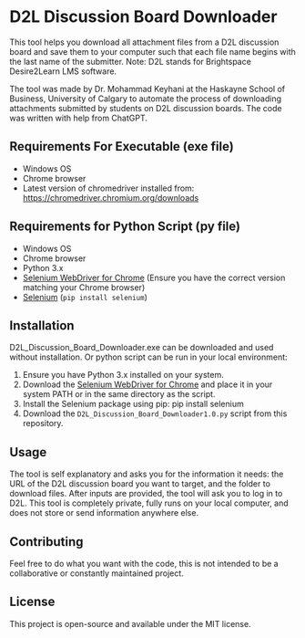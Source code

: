 # D2L Discussion Board Downloader
This tool helps you download all attachment files from a D2L discussion board and save them to your computer such that each file name begins with the last name of the submitter.
Note: D2L stands for Brightspace Desire2Learn LMS software.

The tool was made by Dr. Mohammad Keyhani at the Haskayne School of Business, University of Calgary to automate the process of downloading attachments submitted by students on D2L discussion boards. The code was written with help from ChatGPT.

## Requirements For Executable (exe file)
- Windows OS
- Chrome browser
- Latest version of chromedriver installed from: https://chromedriver.chromium.org/downloads

## Requirements for Python Script (py file)
- Windows OS
- Chrome browser
- Python 3.x
- [Selenium WebDriver for Chrome](https://chromedriver.chromium.org/downloads) (Ensure you have the correct version matching your Chrome browser)
- [Selenium](https://selenium-python.readthedocs.io/installation.html) (`pip install selenium`)


## Installation
D2L_Discussion_Board_Downloader.exe can be downloaded and used without installation. Or python script can be run in your local environment:
1. Ensure you have Python 3.x installed on your system.
2. Download the [Selenium WebDriver for Chrome](https://chromedriver.chromium.org/downloads) and place it in your system PATH or in the same directory as the script.
3. Install the Selenium package using pip: pip install selenium
4. Download the `D2L_Discussion_Board_Downloader1.0.py` script from this repository.

## Usage
The tool is self explanatory and asks you for the information it needs: the URL of the D2L discussion board you want to target, and the folder to download files. After inputs are provided, the tool will ask you to log in to D2L. This tool is completely private, fully runs on your local computer, and does not store or send information anywhere else.

## Contributing
Feel free to do what you want with the code, this is not intended to be a collaborative or constantly maintained project.

## License
This project is open-source and available under the MIT license.
